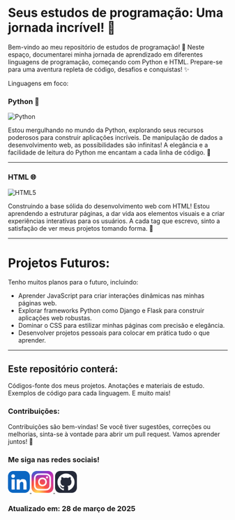 # Seus estudos de programação: Uma jornada incrível! 🚀
Bem-vindo ao meu repositório de estudos de programação! 👋 Neste espaço, documentarei minha jornada de aprendizado em diferentes linguagens de programação, começando com Python e HTML. Prepare-se para uma aventura repleta de código, desafios e conquistas! ✨

Linguagens em foco:

### Python 🐍

 <img 
  alt="Python" 
  src="https://upload.wikimedia.org/wikipedia/commons/thumb/c/c3/Python-logo-notext.svg/1200px-Python-logo-notext.svg.png" width="50px"
      />

Estou mergulhando no mundo da Python, explorando seus recursos poderosos para construir aplicações incríveis. De manipulação de dados a desenvolvimento web, as possibilidades são infinitas! A elegância e a facilidade de leitura do Python me encantam a cada linha de código. 💖

----

### HTML 🌐

 <img 
  alt="HTML5" 
  src="https://upload.wikimedia.org/wikipedia/commons/thumb/6/61/HTML5_logo_and_wordmark.svg/1280px-HTML5_logo_and_wordmark.svg.png" width="50px"
      />

Construindo a base sólida do desenvolvimento web com HTML! Estou aprendendo a estruturar páginas, a dar vida aos elementos visuais e a criar experiências interativas para os usuários. A cada tag que escrevo, sinto a satisfação de ver meus projetos tomando forma. 🤩

---

# Projetos Futuros:

Tenho muitos planos para o futuro, incluindo:

- Aprender JavaScript para criar interações dinâmicas nas minhas páginas web.
- Explorar frameworks Python como Django e Flask para construir aplicações web robustas.
- Dominar o CSS para estilizar minhas páginas com precisão e elegância.
- Desenvolver projetos pessoais para colocar em prática tudo o que aprender.

---

## Este repositório conterá:

Códigos-fonte dos meus projetos.
Anotações e materiais de estudo.
Exemplos de código para cada linguagem.
E muito mais!

### Contribuições:
Contribuições são bem-vindas! Se você tiver sugestões, correções ou melhorias, sinta-se à vontade para abrir um pull request. Vamos aprender juntos! 🤝

### Me siga nas redes sociais!
<p align="left">
    <a href="https://www.linkedin.com/in/matheus-braga-b7106a2b2">
        <img 
            alt="Linkedin" 
            title="Meu Linkedin" 
            src="https://github.com/tandpfun/skill-icons/raw/main/icons/LinkedIn.svg" width="50px"
          />
</a>
    <a href="https://www.instagram.com/msbragaa_">
        <img 
            alt="Instagram" 
            title="Meu Instagram" 
            src="https://github.com/tandpfun/skill-icons/raw/main/icons/Instagram.svg" width="50px"
        /> 
</a>
     <a href="https://github.com/msbraga47">
        <img 
            alt="GitHub" 
            title="Me segue no GitHub" 
            src="https://github.com/tandpfun/skill-icons/raw/main/icons/Github-Dark.svg" width="50px"
        />
</a>
</p>

### Atualizado em: 28 de março de 2025
